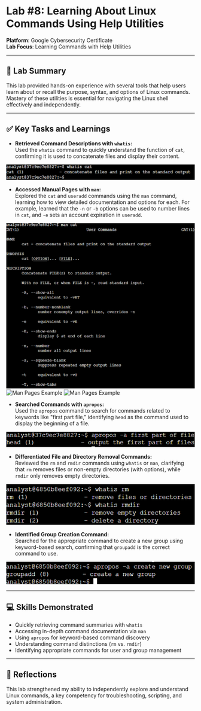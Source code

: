 # Lab #8: Learning About Linux Commands Using Help Utilities

**Platform**: Google Cybersecurity Certificate  
**Lab Focus**: Learning Commands with Help Utilities

---

## 🧠 Lab Summary

This lab provided hands-on experience with several tools that help users learn about or recall the purpose, syntax, and options of Linux commands. Mastery of these utilities is essential for navigating the Linux shell effectively and independently.

---

## ✅ Key Tasks and Learnings

- **Retrieved Command Descriptions with `whatis`:**  
Used the `whatis` command to quickly understand the function of `cat`, confirming it is used to concatenate files and display their content.

![Whatis Command Example](../images/linux_lab8_whatis.png)

- **Accessed Manual Pages with `man`:**  
Explored the `cat` and `useradd` commands using the `man` command, learning how to view detailed documentation and options for each. For example, learned that the `-n` or `-b` options can be used to number lines in `cat`, and `-e` sets an account expiration in `useradd`.

![Man Pages Example](../images/linux_lab8_man_cat.png)
![Man Pages Example](../images/linux_lab8_man_useradd.png)
![Man Pages Example](../images/linux_lab8_man_expire.png)

- **Searched Commands with `apropos`:**  
Used the `apropos` command to search for commands related to keywords like "first part file," identifying `head` as the command used to display the beginning of a file.

![Apropos Example](../images/linux_lab8_apropos.png)

- **Differentiated File and Directory Removal Commands:**  
Reviewed the `rm` and `rmdir` commands using `whatis` or `man`, clarifying that `rm` removes files or non-empty directories (with options), while `rmdir` only removes empty directories.

![Rm vs Rmdir Example](../images/linux_lab8_whatis_rm.png)

- **Identified Group Creation Command:**  
Searched for the appropriate command to create a new group using keyword-based search, confirming that `groupadd` is the correct command to use.

![Groupadd Example](../images/linux_lab8_groupadd.png)

---

## 💻 Skills Demonstrated

- Quickly retrieving command summaries with `whatis`  
- Accessing in-depth command documentation via `man`  
- Using `apropos` for keyword-based command discovery  
- Understanding command distinctions (`rm` vs. `rmdir`)  
- Identifying appropriate commands for user and group management  

---

## 🔁 Reflections

This lab strengthened my ability to independently explore and understand Linux commands, a key competency for troubleshooting, scripting, and system administration.
